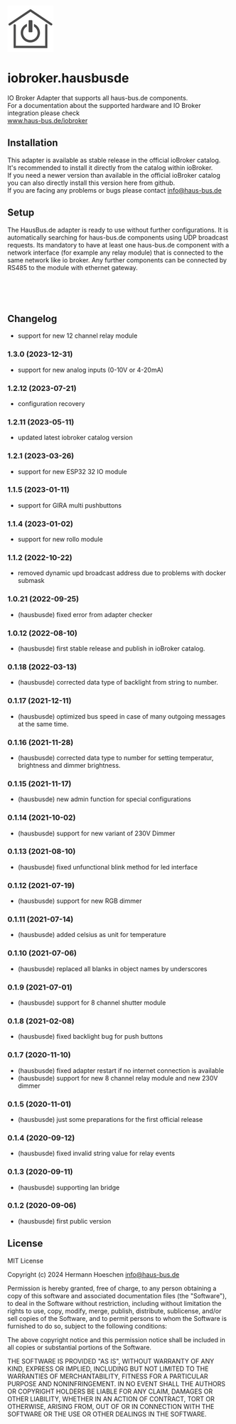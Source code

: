 ![Logo](admin/hausbusde.png)

# iobroker.hausbusde
IO Broker Adapter that supports all haus-bus.de components.<br>
For a documentation about the supported hardware and IO Broker integration please check<br>www.haus-bus.de/iobroker

## Installation <a name="installation"></a>
This adapter is available as stable release in the official ioBroker catalog.<br>
It's recommended to install it directly from the catalog within ioBroker.<br>
If you need a newer version than available in the official ioBroker catalog you can also directly install this version here from github.<br>
If you are facing any problems or bugs please contact info@haus-bus.de<br>

## Setup
The HausBus.de adapter is ready to use without further configurations. It is automatically searching for haus-bus.de components using UDP broadcast requests. Its mandatory to have at least one haus-bus.de component with a network interface (for example any relay module) that is connected to the same network like io broker. Any further components can be connected by RS485 to the module with ethernet gateway.

<br>
<br>
<br>

## Changelog
<!--
  Placeholder for the next version (at the beginning of the line):
  ### **WORK IN PROGRESS** 
-->
* support for new 12 channel relay module

### 1.3.0 (2023-12-31) 
* support for new analog inputs (0-10V or 4-20mA)

### 1.2.12 (2023-07-21) 
* configuration recovery

### 1.2.11 (2023-05-11) 
* updated latest iobroker catalog version

### 1.2.1 (2023-03-26)
* support for new ESP32 32 IO module

### 1.1.5 (2023-01-11)
* support for GIRA multi pushbuttons

### 1.1.4 (2023-01-02)
* support for new rollo module

### 1.1.2 (2022-10-22)
* removed dynamic upd broadcast address due to problems with docker submask

### 1.0.21 (2022-09-25)
* (hausbusde) fixed error from adapter checker

### 1.0.12 (2022-08-10)
* (hausbusde) first stable release and publish in ioBroker catalog.

### 0.1.18 (2022-03-13) 
* (hausbusde) corrected data type of backlight from string to number.

### 0.1.17 (2021-12-11) 
* (hausbusde) optimized bus speed in case of many outgoing messages at the same time.

### 0.1.16 (2021-11-28) 
* (hausbusde) corrected data type to number for setting temperatur, brightness and dimmer brightness.

### 0.1.15 (2021-11-17) 
* (hausbusde) new admin function for special configurations

### 0.1.14 (2021-10-02) 
* (hausbusde) support for new variant of 230V Dimmer

### 0.1.13 (2021-08-10) 
* (hausbusde) fixed unfunctional blink method for led interface

### 0.1.12 (2021-07-19) 
* (hausbusde) support for new RGB dimmer

### 0.1.11 (2021-07-14)
* (hausbusde) added celsius as unit for temperature

### 0.1.10 (2021-07-06)
* (hausbusde) replaced all blanks in object names by underscores

### 0.1.9 (2021-07-01)
* (hausbusde) support for 8 channel shutter module

### 0.1.8 (2021-02-08)
* (hausbusde) fixed backlight bug for push buttons

### 0.1.7 (2020-11-10)
* (hausbusde) fixed adapter restart if no internet connection is available
* (hausbusde) support for new 8 channel relay module and new 230V dimmer

### 0.1.5 (2020-11-01)
* (hausbusde) just some preparations for the first official release

### 0.1.4 (2020-09-12)
* (hausbusde) fixed invalid string value for relay events

### 0.1.3 (2020-09-11)
* (hausbusde) supporting lan bridge

### 0.1.2 (2020-09-06)
* (hausbusde) first public version

## License
MIT License

Copyright (c) 2024 Hermann Hoeschen <info@haus-bus.de>

Permission is hereby granted, free of charge, to any person obtaining a copy
of this software and associated documentation files (the "Software"), to deal
in the Software without restriction, including without limitation the rights
to use, copy, modify, merge, publish, distribute, sublicense, and/or sell
copies of the Software, and to permit persons to whom the Software is
furnished to do so, subject to the following conditions:

The above copyright notice and this permission notice shall be included in all
copies or substantial portions of the Software.

THE SOFTWARE IS PROVIDED "AS IS", WITHOUT WARRANTY OF ANY KIND, EXPRESS OR
IMPLIED, INCLUDING BUT NOT LIMITED TO THE WARRANTIES OF MERCHANTABILITY,
FITNESS FOR A PARTICULAR PURPOSE AND NONINFRINGEMENT. IN NO EVENT SHALL THE
AUTHORS OR COPYRIGHT HOLDERS BE LIABLE FOR ANY CLAIM, DAMAGES OR OTHER
LIABILITY, WHETHER IN AN ACTION OF CONTRACT, TORT OR OTHERWISE, ARISING FROM,
OUT OF OR IN CONNECTION WITH THE SOFTWARE OR THE USE OR OTHER DEALINGS IN THE
SOFTWARE.
